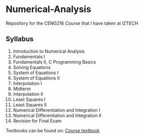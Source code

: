 # Numerical-Analysis

Repository for the CENG216 Course that I have taken at IZTECH

## Syllabus 
1.  Introduction to Numerical Analysis
2.  Fundamentals I
3.  Fundamentals II, C Programming Basics
4.  Solving Equations
5.  System of Equations I
6.  System of Equations II
7.  Interpolation I
8.  Midterm 
9.  Interpolation II
10. Least Squares I 
11. Least Squares II 
12. Numerical Differentiation and Integration I
13. Numerical Differentiation and Integration II
14. Revision for Final Exam

Textbooks can be found on: [Course textbook](/Textbooks/Ian_Sommerville_Software_Engineering.pdf)
